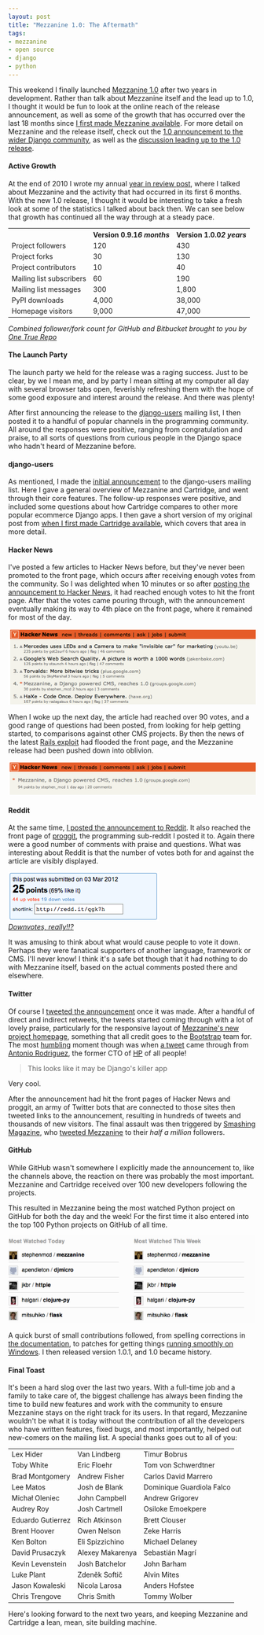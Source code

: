 ```yaml
---
layout: post
title: "Mezzanine 1.0: The Aftermath"
tags:
- mezzanine
- open source
- django
- python
---
```


This weekend I finally launched [Mezzanine 1.0][mezzanine] after two years in development. Rather than talk about Mezzanine itself and the lead up to 1.0, I thought it would be fun to look at the online reach of the release announcement, as well as some of the growth that has occurred over the last 18 months since [I first made Mezzanine available][first mezzanine post]. For more detail on Mezzanine and the release itself, check out the [1.0 announcement to the wider Django community][1.0 announcement], as well as the [discussion leading up to the 1.0 release][1.0 lead up discussion].

#### Active Growth

At the end of 2010 I wrote my annual [year in review post][2010 in review], where I talked about Mezzanine and the activity that had occurred in its first 6 months. With the new 1.0 release, I thought it would be interesting to take a fresh look at some of the statistics I talked about back then. We can see below that growth has continued all the way through at a steady pace.

<table class="table table-striped">
<tr>
    <th>&nbsp;</th>
    <th class="r">Version 0.9.1<em>6 months</em></th>
    <th class="r">Version 1.0.0<em>2 years</em></th>
</tr>
<tr>
    <td>Project followers</td>
    <td class="r">120</td>
    <td class="r">430</td>
</tr>
<tr>
    <td>Project forks</td>
    <td class="r">30</td>
    <td class="r">130</td>
</tr>
<tr>
    <td>Project contributors</td>
    <td class="r">10</td>
    <td class="r">40</td>
</tr>
<tr>
    <td>Mailing list subscribers</td>
    <td class="r">60</td>
    <td class="r">190</td>
</tr>
<tr>
    <td>Mailing list messages</td>
    <td class="r">300</td>
    <td class="r">1,800</td>
</tr>
<tr>
    <td>PyPI downloads</td>
    <td class="r">4,000</td>
    <td class="r">38,000</td>
</tr>
<tr>
    <td>Homepage visitors</td>
    <td class="r">9,000</td>
    <td class="r">47,000</td>
</tr>
</table>

<em class="center">Combined follower/fork count for GitHub and Bitbucket brought to you by <a href="http://otr.jupo.org">One True Repo</a></em>

#### The Launch Party

The launch party we held for the release was a raging success. Just to be clear, by we I mean me, and by party I mean sitting at my computer all day with several browser tabs open, feverishly refreshing them with the hope of some good exposure and interest around the release. And there was plenty!

After first announcing the release to the [django-users][] mailing list, I then posted it to a handful of popular channels in the programming community. All around the responses were positive, ranging from congratulation and praise, to all sorts of questions from curious people in the Django space who hadn't heard of Mezzanine before.

#### django-users

As mentioned, I made the [initial announcement][1.0 announcement] to the django-users mailing list. Here I gave a general overview of Mezzanine and Cartridge, and went through their core features. The follow-up responses were positive, and included some questions about how Cartridge compares to other more popular ecommerce Django apps. I then gave a short version of my original post from [when I first made Cartridge available][first cartridge post], which covers that area in more detail.

#### Hacker News

I've posted a few articles to Hacker News before, but they've never been promoted to the front page, which occurs after receiving enough votes from the community. So I was delighted when 10 minutes or so after [posting the announcement to Hacker News][hacker news announcement], it had reached enough votes to hit the front page. After that the votes came pouring through, with the announcement eventually making its way to 4th place on the front page, where it remained for most of the day.

<em class="center"><img class="full" src="/static/img/mezzanine-1.0-release-hn-home.png"></em>

When I woke up the next day, the article had reached over 90 votes, and a good range of questions had been posted, from looking for help getting started, to comparisons against other CMS projects. By then the news of the latest [Rails exploit][rails exploit] had flooded the front page, and the Mezzanine release had been pushed down into oblivion.

<em class="center"><img class="full" src="/static/img/mezzanine-1.0-release-hn-final.png"></em>

#### Reddit

At the same time, [I posted the announcement to Reddit][reddit announcement]. It also reached the front page of [proggit][proggit], the programming sub-reddit I posted it to. Again there were a good number of comments with praise and questions. What was interesting about Reddit is that the number of votes both for and against the article are visibly displayed.

<em class="center"><img src="/static/img/mezzanine-1.0-release-reddit.png"><br><a href="http://www.reddit.com/r/circlejerk/comments/nu3nd/edit_downvotes_really/">Downvotes, really!!?</a></em>

It was amusing to think about what would cause people to vote it down. Perhaps they were fanatical supporters of another language, framework or CMS. I'll never know! I think it's a safe bet though that it had nothing to do with Mezzanine itself, based on the actual comments posted there and elsewhere.

#### Twitter

Of course I [tweeted the announcement][announcement tweet] once it was made. After a handful of direct and indirect retweets, the tweets started coming through with a lot of lovely praise, particularly for the responsive layout of [Mezzanine's new project homepage][mezzanine], something that all credit goes to the [Bootstrap][bootstrap] team for. The most [humbling][humblebrag] moment though was when [a tweet][antonio rodriguez tweet] came through from [Antonio Rodriguez][antonio rodriguez], the former CTO of [HP][] of all people!

> This looks like it may be Django's killer app

Very cool.

After the announcement had hit the front pages of Hacker News and proggit, an army of Twitter bots that are connected to those sites then tweeted links to the announcement, resulting in hundreds of tweets and thousands of new visitors. The final assault was then triggered by [Smashing Magazine][smashing magazine], who [tweeted Mezzanine][smashing magazine tweet] to their _half a million_ followers.

#### GitHub

While GitHub wasn't somewhere I explicitly made the announcement to, like the channels above, the reaction on there was probably the most important. Mezzanine and Cartridge received over 100 new developers following the projects.

This resulted in Mezzanine being the most watched Python project on GitHub for both the day and the week! For the first time it also entered into the top 100 Python projects on GitHub of all time.

<em class="center"><img class="full" src="/static/img/mezzanine-1.0-release-github-day-week.png"></em>

A quick burst of small contributions followed, from spelling corrections in [the documentation][mezzanine docs], to patches for getting things [running smoothly on Windows][windows fixes]. I then released version 1.0.1, and 1.0 became history.

#### Final Toast

It's been a hard slog over the last two years. With a full-time job and a family to take care of, the biggest challenge has always been finding the time to build new features and work with the community to ensure Mezzanine stays on the right track for its users. In that regard, Mezzanine wouldn't be what it is today without the contribution of all the developers who have written features, fixed bugs, and most importantly, helped out new-comers on the mailing list. A special thanks goes out to all of you:

<table class="table table-striped">
<tr><td>
Lex Hider</td><td>
Van Lindberg</td><td>
Timur Bobrus</td></tr><tr><td>
Toby White</td><td>
Eric Floehr</td><td>
Tom von Schwerdtner</td></tr><tr><td>
Brad Montgomery</td><td>
Andrew Fisher</td><td>
Carlos David Marrero</td></tr><tr><td>
Lee Matos</td><td>
Josh de Blank</td><td>
Dominique Guardiola Falco</td></tr><tr><td>
Michał Oleniec</td><td>
John Campbell</td><td>
Andrew Grigorev</td></tr><tr><td>
Audrey Roy</td><td>
Josh Cartmell</td><td>
Osiloke Emoekpere</td></tr><tr><td>
Eduardo Gutierrez</td><td>
Rich Atkinson</td><td>
Brett Clouser</td></tr><tr><td>
Brent Hoover</td><td>
Owen Nelson</td><td>
Zeke Harris</td></tr><tr><td>
Ken Bolton</td><td>
Eli Spizzichino</td><td>
Michael Delaney</td></tr><tr><td>
David Prusaczyk</td><td>
Alexey Makarenya</td><td>
Sebastián Magrí</td></tr><tr><td>
Kevin Levenstein</td><td>
Josh Batchelor</td><td>
John Barham</td></tr><tr><td>
Luke Plant</td><td>
Zdeněk Softič</td><td>
Alvin Mites</td></tr><tr><td>
Jason Kowaleski</td><td>
Nicola Larosa</td><td>
Anders Hofstee</td></tr><tr><td>
Chris Trengove</td><td>
Chris Smith</td><td>
Tommy Wolber</td></tr></table>

Here's looking forward to the next two years, and keeping Mezzanine and Cartridge a lean, mean, site building machine.

[mezzanine]: http://mezzanine.jupo.org
[first mezzanine post]: /2010/06/11/mezzanine-just-another-django-cms/
[1.0 announcement]: http://groups.google.com/group/django-users/browse_thread/thread/c798413197b6f29b
[1.0 lead up discussion]: http://groups.google.com/group/mezzanine-users/browse_thread/thread/a3376410b4afdde5#
[2010 in review]: /2011/01/01/2010-my-year-in-review/
[django-users]: http://groups.google.com/group/django-users
[first cartridge post]: /2010/09/21/plugging-in-cartridge/
[hacker news announcement]: http://news.ycombinator.com/item?id=3661574
[rails exploit]: https://github.com/rails/rails/commit/b83965785db1eec019edf1fc272b1aa393e6dc57
[reddit announcement]: http://www.reddit.com/r/programming/comments/qgk7h/mezzanine_a_django_powered_cms_two_years_in/
[proggit]: http://www.reddit.com/r/programming/
[announcement tweet]: https://twitter.com/stephen_mcd/status/176093637040549888
[bootstrap]: http://twitter.github.com/bootstrap/
[humblebrag]: http://www.urbandictionary.com/define.php?term=Humble%20Brag
[antonio rodriguez]: http://an.ton.io/
[antonio rodriguez tweet]: https://twitter.com/#!/antrod/status/176129760836063232
[hp]: http://hp.com
[smashing magazine]: http://www.smashingmagazine.com/
[smashing magazine tweet]: https://twitter.com/smashingmag/status/177427252944969728
[mezzanine docs]: http://mezzanine.rtfd.org
[windows fixes]: https://github.com/stephenmcd/mezzanine/pull/148
